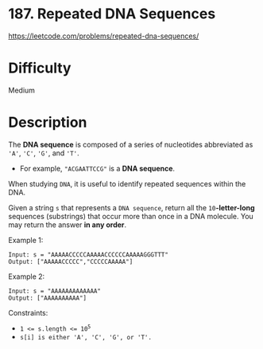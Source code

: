 # 187. Repeated DNA Sequences

https://leetcode.com/problems/repeated-dna-sequences/

# Difficulty
Medium

# Description
The **DNA sequence** is composed of a series of nucleotides abbreviated as `'A'`, `'C'`, `'G'`, and `'T'`.

- For example, `"ACGAATTCCG"` is a **DNA sequence**.

When studying `DNA`, it is useful to identify repeated sequences within the DNA.

Given a string `s` that represents a `DNA sequence`, return all the `10`**-letter-long** sequences (substrings) that occur more than once in a DNA molecule. You may return the answer **in any order**.

Example 1:
```
Input: s = "AAAAACCCCCAAAAACCCCCCAAAAAGGGTTT"
Output: ["AAAAACCCCC","CCCCCAAAAA"]
```

Example 2:
```
Input: s = "AAAAAAAAAAAAA"
Output: ["AAAAAAAAAA"]
```
 

Constraints:

- <code>1 <= s.length <= 10<sup>5</sup></code>
- `s[i] is either 'A', 'C', 'G', or 'T'.`


